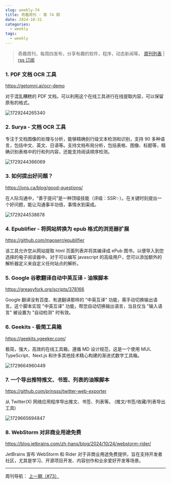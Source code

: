 ```yaml
---
slug: weekly-74
title: 奇趣周刊 - 第 74 期
date: 2024-10-31
categories:
  - weekly
tags:
  - weekly
---
```


> 奇趣周刊，每周四发布，分享有趣的软件，程序，动态新闻等。 [周刊列表](/categories/weekly/) | [rss 订阅](/categories/weekly/index.xml)

### 1. PDF 文档 OCR 工具

https://getomni.ai/ocr-demo

对于混乱糟糕的 PDF 文档，可以利用这个在线工具进行在线提取内容，可以保留原有的格式。

![1729244265340](https://imgurl.zishu.me/2024/10/1729244265340.webp)

### 2. Surya - 文档 OCR 工具

专注于文档图像的处理与分析，能够精确到行级文本检测和识别，支持 90 多种语言，包括中文、英文、日语等。支持文档布局分析，包括表格、图像、标题等，精确识别表格中的行和列内容，还能支持阅读顺序检测。

![1729244366069](https://imgurl.zishu.me/2024/10/1729244366069.webp)

### 3. 如何提出好问题？

https://jvns.ca/blog/good-questions/

在人际沟通中，“善于提问”是一种顶级技能（评级：SSR✨）。在关键时刻提出一个好问题，能让沟通事半功倍，事情水到渠成。

![1729244538878](https://imgurl.zishu.me/2024/10/1729244538878.webp)

### 4. Epublifier - 将网站转换为 epub 格式的浏览器扩展

https://github.com/maoserr/epublifier

该工具允许您从网站提取 html 页面列表并将其编译成 ePub 图书，以便导入到您选择的电子阅读器中。对于可以编写 javascript 的高级用户，您可以添加额外的解析器定义来自定义任何站点的解析。

### 5. Google 谷歌翻译自动中英互译 - 油猴脚本

https://greasyfork.org/scripts/378166

Google 翻译没有百度、有道翻译那样的 "中英互译" 功能，需手动切换输出语言。这个脚本实现 "中英互译" 功能，帮您自动切换输出语言，当且仅当 "输入语言" 被设置为 "自动检测" 时有效。

### 6. Geekits - 极简工具箱

https://geekits.ygeeker.com/

极简，强大，高效的在线工具箱，遵循 MD 设计规范，这是一个使用 MUI、TypeScript、Next.js 和许多其他技术精心构建的渐进式数字工具箱。

![1729664960449](https://imgurl.zishu.me/2024/10/1729664960449.webp)

### 7. 一个导出推特推文、书签、列表的油猴脚本

https://github.com/prinsss/twitter-web-exporter

从 Twitter(X) 网络应用程序导出推文、书签、列表等。 (推文/书签/收藏/列表导出工具)

![1729665694847](https://imgurl.zishu.me/2024/10/1729665694847.webp)

### 8. WebStorm 对非商业用途免费

https://blog.jetbrains.com/zh-hans/blog/2024/10/24/webstorm-rider/

JetBrains 宣布 WebStorm 和 Rider 对于非商业用途免费提供，旨在支持开发者社区，尤其是学习、开源项目开发、内容创作和业余爱好开发等场景。


---

周刊导航：
[上一期（#73）](/blog/weekly-73.html)
